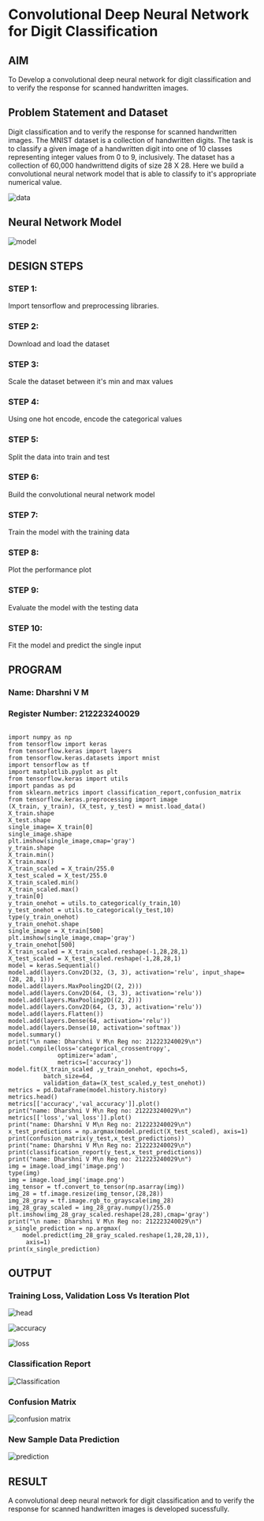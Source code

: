# Convolutional Deep Neural Network for Digit Classification

## AIM

To Develop a convolutional deep neural network for digit classification and to verify the response for scanned handwritten images.

## Problem Statement and Dataset

Digit classification and to verify the response for scanned handwritten images.
The MNIST dataset is a collection of handwritten digits. The task is to classify a given image of a handwritten digit into one of 10 classes representing integer values from 0 to 9, inclusively. The dataset has a collection of 60,000 handwrittend digits of size 28 X 28. Here we build a convolutional neural network model that is able to classify to it's appropriate numerical value.

![data](https://github.com/user-attachments/assets/55ec9ce0-7ca4-411e-92fa-4c4166a14adb)

## Neural Network Model

![model](https://github.com/user-attachments/assets/efadf056-da92-4ee4-b5b6-80f012eb3f47)

## DESIGN STEPS

### STEP 1:
Import tensorflow and preprocessing libraries.

### STEP 2:
Download and load the dataset

### STEP 3:
Scale the dataset between it's min and max values

### STEP 4:
Using one hot encode, encode the categorical values

### STEP 5:
Split the data into train and test

### STEP 6:
Build the convolutional neural network model

### STEP 7:
Train the model with the training data

### STEP 8:
Plot the performance plot

### STEP 9:
Evaluate the model with the testing data

### STEP 10:
Fit the model and predict the single input

## PROGRAM

### Name: Dharshni V M
### Register Number: 212223240029

```

import numpy as np
from tensorflow import keras
from tensorflow.keras import layers
from tensorflow.keras.datasets import mnist
import tensorflow as tf
import matplotlib.pyplot as plt
from tensorflow.keras import utils
import pandas as pd
from sklearn.metrics import classification_report,confusion_matrix
from tensorflow.keras.preprocessing import image
(X_train, y_train), (X_test, y_test) = mnist.load_data()
X_train.shape
X_test.shape
single_image= X_train[0]
single_image.shape
plt.imshow(single_image,cmap='gray')
y_train.shape
X_train.min()
X_train.max()
X_train_scaled = X_train/255.0
X_test_scaled = X_test/255.0
X_train_scaled.min()
X_train_scaled.max()
y_train[0]
y_train_onehot = utils.to_categorical(y_train,10)
y_test_onehot = utils.to_categorical(y_test,10)
type(y_train_onehot)
y_train_onehot.shape
single_image = X_train[500]
plt.imshow(single_image,cmap='gray')
y_train_onehot[500]
X_train_scaled = X_train_scaled.reshape(-1,28,28,1)
X_test_scaled = X_test_scaled.reshape(-1,28,28,1)
model = keras.Sequential()
model.add(layers.Conv2D(32, (3, 3), activation='relu', input_shape=(28, 28, 1)))
model.add(layers.MaxPooling2D((2, 2)))
model.add(layers.Conv2D(64, (3, 3), activation='relu'))
model.add(layers.MaxPooling2D((2, 2)))
model.add(layers.Conv2D(64, (3, 3), activation='relu'))
model.add(layers.Flatten())
model.add(layers.Dense(64, activation='relu'))
model.add(layers.Dense(10, activation='softmax'))
model.summary()
print("\n name: Dharshni V M\n Reg no: 212223240029\n")
model.compile(loss='categorical_crossentropy',
              optimizer='adam',
              metrics=['accuracy'])
model.fit(X_train_scaled ,y_train_onehot, epochs=5,
          batch_size=64,
          validation_data=(X_test_scaled,y_test_onehot))
metrics = pd.DataFrame(model.history.history)
metrics.head()
metrics[['accuracy','val_accuracy']].plot()
print("name: Dharshni V M\n Reg no: 212223240029\n")
metrics[['loss','val_loss']].plot()
print("name: Dharshni V M\n Reg no: 212223240029\n")
x_test_predictions = np.argmax(model.predict(X_test_scaled), axis=1)
print(confusion_matrix(y_test,x_test_predictions))
print("name: Dharshni V M\n Reg no: 212223240029\n")
print(classification_report(y_test,x_test_predictions))
print("name: Dharshni V M\n Reg no: 212223240029\n")
img = image.load_img('image.png')
type(img)
img = image.load_img('image.png')
img_tensor = tf.convert_to_tensor(np.asarray(img))
img_28 = tf.image.resize(img_tensor,(28,28))
img_28_gray = tf.image.rgb_to_grayscale(img_28)
img_28_gray_scaled = img_28_gray.numpy()/255.0
plt.imshow(img_28_gray_scaled.reshape(28,28),cmap='gray')
print("\n name: Dharshni V M\n Reg no: 212223240029\n")
x_single_prediction = np.argmax(
    model.predict(img_28_gray_scaled.reshape(1,28,28,1)),
     axis=1)
print(x_single_prediction)

```

## OUTPUT

### Training Loss, Validation Loss Vs Iteration Plot

![head](https://github.com/user-attachments/assets/ae4a99db-eeed-4207-8bf0-aae7965c8df7)

![accuracy](https://github.com/user-attachments/assets/7377d26d-103a-43a9-9d12-db11516bd72c)

![loss](https://github.com/user-attachments/assets/fc5c73c5-32cd-4b68-8ad1-0711ce946595)

### Classification Report

![Classification](https://github.com/user-attachments/assets/fd0b5518-a167-4ecb-8637-16544805b83a)

### Confusion Matrix

![confusion matrix](https://github.com/user-attachments/assets/52228030-9bef-42ac-9f13-6562d0ff3add)

### New Sample Data Prediction

![prediction](https://github.com/user-attachments/assets/a1b7d400-8dbe-4f20-ac46-9a8b5cad3d23)

## RESULT

A convolutional deep neural network for digit classification and to verify the response for scanned handwritten images is developed sucessfully.
